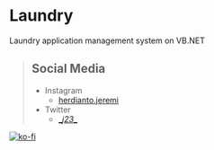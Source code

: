# Laundry
Laundry application management system on VB.NET

> ## Social Media
> - Instagram
>    - [herdianto.jeremi](https://instagram.com/herdianto.jeremi)<br>
> - Twitter
>   - [\__j23__](https://twitter.com/__j23__)

[![ko-fi](https://www.ko-fi.com/img/githubbutton_sm.svg)](https://ko-fi.com/A0A528TXG)